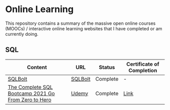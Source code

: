 # Online Learning
This repository contains a summary of the massive open online courses (MOOCs) / interactive online learning websites that I have completed or am currently doing.

## SQL

Content | URL | Status | Certificate of Completion
----------- | --------------------------------- | ----------- | --------------------------------- |
[SQLBolt](https://github.com/Sheikh-Umar/online-learning/blob/main/sql/sqlbolt/sqlbolt-answers.sql) | [SQLBolt](https://sqlbolt.com/) | Complete | -
[The Complete SQL Bootcamp 2021 Go From Zero to Hero](https://github.com/Sheikh-Umar/online-learning/blob/main/sql/the-complete-sql-bootcamp-2021-go-from-zero-to-hero/answer.sql) | [Udemy](https://www.udemy.com/course/the-complete-sql-bootcamp/) | Complete | [Link](https://github.com/Sheikh-Umar/sql-education/blob/main/the-complete-sql-bootcamp-2021-go-from-zero-to-hero/sheikh-umar-udemy-sql-course-certificate-of-completion.pdf)
